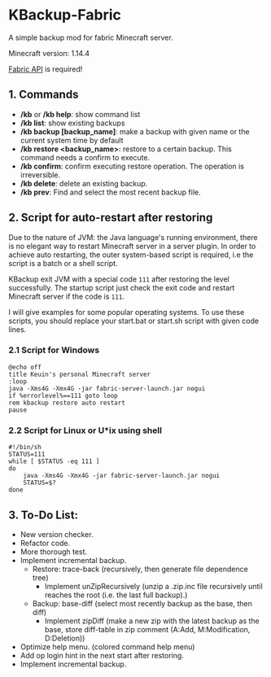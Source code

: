 # KBackup-Fabric

A simple backup mod for fabric Minecraft server.

Minecraft version: 1.14.4

[Fabric API](https://minecraft.curseforge.com/projects/fabric/files) is required!

## 1. Commands

- **/kb**  or **/kb help**: show command list
- **/kb list**: show existing backups
- **/kb backup \[backup_name\]**: make a backup with given name or the current system time by default
- **/kb restore \<backup_name\>**: restore to a certain backup. This command needs a confirm to execute.
- **/kb confirm**: confirm executing restore operation. The operation is irreversible.
- **/kb delete**: delete an existing backup.
- **/kb prev**: Find and select the most recent backup file.

## 2. Script for auto-restart after restoring

Due to the nature of JVM: the Java language's running environment, there is no elegant way to restart Minecraft server in a server plugin. In order to achieve auto restarting, the outer system-based script is required, i.e the script is a batch or a shell script.

KBackup exit JVM with a special code `111` after restoring the level successfully. The startup script just check the exit code and restart Minecraft server if the code is `111`.

I will give examples for some popular operating systems. To use these scripts, you should replace your start.bat or start.sh script with given code lines.

### 2.1 Script for Windows

```batch
@echo off
title Keuin's personal Minecraft server
:loop
java -Xms4G -Xmx4G -jar fabric-server-launch.jar nogui
if %errorlevel%==111 goto loop
rem kbackup restore auto restart
pause
```

### 2.2 Script for Linux or U\*ix using shell

```shell
#!/bin/sh
STATUS=111
while [ $STATUS -eq 111 ]
do
    java -Xms4G -Xmx4G -jar fabric-server-launch.jar nogui
    STATUS=$?
done
```


## 3. To-Do List:

- New version checker.
- Refactor code.
- More thorough test.
- Implement incremental backup.
    + Restore: trace-back (recursively, then generate file dependence tree)
        - Implement unZipRecursively (unzip a .zip.inc file recursively until reaches the root (i.e. the last full backup).)
    + Backup: base-diff (select most recently backup as the base, then diff)
        - Implement zipDiff (make a new zip with the latest backup as the base, store diff-table in zip comment (A:Add, M:Modification, D:Deletion))
- Optimize help menu. (colored command help menu)
- Add op login hint in the next start after restoring.
- Implement incremental backup.
